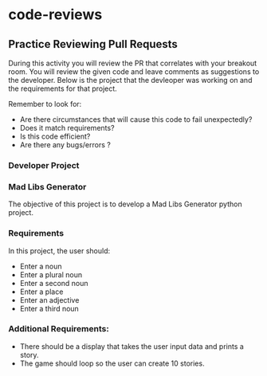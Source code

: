 # code-reviews
## Practice Reviewing Pull Requests
During this activity you will review the PR that correlates with your breakout room. You will review the given code and leave comments as suggestions to the developer. Below is the project that the devleoper was working on and the requirements for that project. 

Remember to look for: 
- Are there circumstances that will cause this code to fail unexpectedly?
- Does it match requirements?
- Is this code efficient?
- Are there any bugs/errors ?


### Developer Project
### Mad Libs Generator

The objective of this project is to develop a Mad Libs Generator python project. 
### Requirements
In this project, the user should: 
- Enter a noun
- Enter a plural noun
- Enter a second noun
- Enter a place
- Enter an adjective
- Enter a third noun<br /> 
### Additional Requirements: 
- There should be a display that takes the user input data and prints a story.
- The game should loop so the user can create 10 stories.
